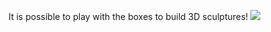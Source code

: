 It is possible to play with the boxes to build 3D sculptures!
![](https://github.com/napoles-uach/stmol/blob/master/Examples/triangular/triangular.png)
